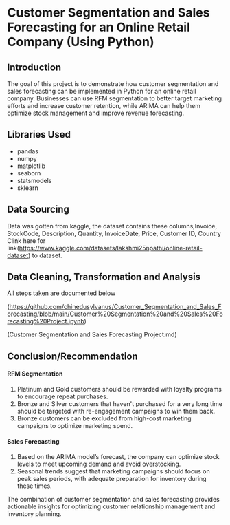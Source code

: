 # Customer Segmentation and Sales Forecasting for an Online Retail Company (Using Python)

## Introduction

The goal of this project is to demonstrate how customer segmentation and sales forecasting can be implemented in Python for an online retail company. 
Businesses can use RFM segmentation to better target marketing efforts and increase customer retention, while ARIMA can help them optimize stock management and improve revenue forecasting.

## Libraries Used

- pandas
- numpy
- matplotlib
- seaborn
- statsmodels
- sklearn

## Data Sourcing

Data was gotten from kaggle, the dataset contains these columns;Invoice, StockCode, Description, Quantity, InvoiceDate, Price, Customer ID, Country
Clink here for link(https://www.kaggle.com/datasets/lakshmi25npathi/online-retail-dataset) to dataset.

## Data Cleaning, Transformation and Analysis

All steps taken are documented below

(https://github.com/chinedusylvanus/Customer_Segmentation_and_Sales_Forecasting/blob/main/Customer%20Segmentation%20and%20Sales%20Forecasting%20Project.ipynb)

(Customer Segmentation and Sales Forecasting Project.md)

## Conclusion/Recommendation

#### RFM Segmentation

1) Platinum and Gold customers should be rewarded with loyalty programs to encourage repeat purchases.
2) Bronze and Silver customers that haven't purchased for a very long time should be targeted with re-engagement campaigns to win them back.
3) Bronze customers can be excluded from high-cost marketing campaigns to optimize marketing spend.

#### Sales Forecasting

1) Based on the ARIMA model’s forecast, the company can optimize stock levels to meet upcoming demand and avoid overstocking.
2) Seasonal trends suggest that marketing campaigns should focus on peak sales periods, with adequate preparation for inventory during these times.

The combination of customer segmentation and sales forecasting provides actionable insights for optimizing customer relationship management and inventory planning.
